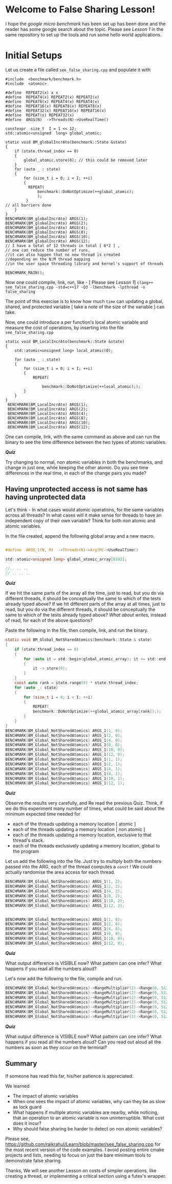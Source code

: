 
# Welcome to False Sharing Lesson!

I hope the *google micro benchmark* has been set up has been done and the reader has some google search about the topic.
Please see *Lesson 1* in the same repository to set up the tools and run some hello world applications. 


# Initial Setups

Let us create a file called `see_false_sharing.cpp` and populate it with 

    #include  <benchmark/benchmark.h>
    #include  <atomic>
    
    #define  REPEAT2(x) x x
    #define  REPEAT4(x) REPEAT2(x) REPEAT2(x)
    #define  REPEAT8(x) REPEAT4(x) REPEAT4(x)
    #define  REPEAT16(x) REPEAT8(x) REPEAT8(x)
    #define  REPEAT32(x) REPEAT16(x) REPEAT16(x)
    #define  REPEAT(x) REPEAT32(x)
    #define  ARGS(N)  ->Threads(N)->UseRealTime()
    
    constexpr  size_t  I = 1 << 12;
    std::atomic<unsigned  long> global_atomic;

	static void BM_globalIncrAto(benchmark::State &state) 
	{
		if (state.thread_index == 0) 
		{
		    global_atomic.store(0); // this could be removed later
	    }
		for (auto _ : state) 
		{
		    for (size_t i = 0; i < I; ++i)
		    {
		      REPEAT(
		          benchmark::DoNotOptimize(++global_atomic);
		          );
		     }
    // all barriers done
	    }
	}
    BENCHMARK(BM_globalIncrAto) ARGS(1);
    BENCHMARK(BM_globalIncrAto) ARGS(2);
    BENCHMARK(BM_globalIncrAto) ARGS(4);
    BENCHMARK(BM_globalIncrAto) ARGS(8);
    BENCHMARK(BM_globalIncrAto) ARGS(10);
    BENCHMARK(BM_globalIncrAto) ARGS(12);
    // I have a total of 12 threads in total [ 6*2 ] ,
    // one can reduce the number of runs, 
    //it can also happen that no new thread is created 
    //depending on the N:M thread mapping 
    //in the user space threading library and kernel's support of threads
    
	BENCHMARK_MAIN();
    
   
   Now one could compile, link, run, like -  [ Please see *Lesson 1*] 
    `clang++ see_false_sharing.cpp -std=c++17 -O3 -lbenchmark -lpthread -o false_sharing`
 
   The point of this exercise is to know how much `time` can updating a global, shared, and protected variable [ take a note of the size of the variable ] can take.

Now, one could introduce a per function's local atomic variable and measure the cost of operations, by inserting into the file `see_false_sharing.cpp`

    static void BM_LocalIncrAto(benchmark::State &state) 
    {
	    std::atomic<unsigned long> local_atomic(0);
	    
	    for (auto _ : state) 
	    {
	        for (size_t i = 0; i < I; ++i) 
	        {
	            REPEAT(

	                benchmark::DoNotOptimize(++local_atomic););
		    }
		}
    }
     BENCHMARK(BM_LocalIncrAto) ARGS(1);
     BENCHMARK(BM_LocalIncrAto) ARGS(2);
     BENCHMARK(BM_LocalIncrAto) ARGS(4);
     BENCHMARK(BM_LocalIncrAto) ARGS(8);
     BENCHMARK(BM_LocalIncrAto) ARGS(10);
     BENCHMARK(BM_LocalIncrAto) ARGS(12);

   One can compile, link, with the same command as above and can run the binary to see the time difference between the two types of atomic variables.
   
 ***Quiz***

Try changing to normal, non atomic variables in both the benchmarks, and change  in just one, while keeping the other atomic. Do you see time differences in the real time, in each of the change pairs you made? 


 

## Having unprotected access is not same has having unprotected data 
Let's think - 
In what cases would atomic operations, for the same variables across all threads? 
In what cases will it make sense for  threads to have an independent copy of their own variable? Think for both non atomic and atomic variables. 

In the file created, append the following global array and a new macro.
```c

#define  ARGS_1(N, M)  ->Threads(N)->Arg(M)->UseRealTime()

std::atomic<unsigned long> global_atomic_array[8192];

//.. .. .. 
// .. .. .. 

```

***Quiz***

If we hit the same parts of the array all the time, just to read, but you do via different threads, it  should be conceptually the same to which of the tests already typed above?
If we hit different parts of the array at all times, just to read, but you do via the different threads, it  should be conceptually the same to which of the tests already typed above?
*What about writes,* instead of read, for each of the above questions?

Paste the following in the file; then compile, link, and run the binary.

```c
static void BM_Global_NotSharedAtomics(benchmark::State & state)
{
    if (state.thread_index == 0)
    {
        for (auto it = std::begin(global_atomic_array); it <= std::end(global_atomic_array); it++)
        {
            it -> store(0);
        }
    }
    const auto rank = state.range(0) * state.thread_index;
    for (auto _: state)
    {
        for (size_t i = 0; i < I; ++i)
        {
            REPEAT(
            benchmark::DoNotOptimize(++global_atomic_array[rank]););
        }
    }
}
BENCHMARK(BM_Global_NotSharedAtomics) ARGS_1(1, 0);
BENCHMARK(BM_Global_NotSharedAtomics) ARGS_1(2, 0);
BENCHMARK(BM_Global_NotSharedAtomics) ARGS_1(4, 0);
BENCHMARK(BM_Global_NotSharedAtomics) ARGS_1(8, 0);
BENCHMARK(BM_Global_NotSharedAtomics) ARGS_1(10, 0);
BENCHMARK(BM_Global_NotSharedAtomics) ARGS_1(12, 0);
BENCHMARK(BM_Global_NotSharedAtomics) ARGS_1(1, 1);
BENCHMARK(BM_Global_NotSharedAtomics) ARGS_1(2, 1);
BENCHMARK(BM_Global_NotSharedAtomics) ARGS_1(4, 1);
BENCHMARK(BM_Global_NotSharedAtomics) ARGS_1(8, 1);
BENCHMARK(BM_Global_NotSharedAtomics) ARGS_1(10, 1);
BENCHMARK(BM_Global_NotSharedAtomics) ARGS_1(12, 1);
```
***Quiz***

Observe the results very carefully, and Re read the previous Quiz. 
Think, if we do this experiment many number of times, what could be said about the minimum expected time needed for

 - each of the threads updating a memory location  [ atomic ] 
 - each of the threads updating a memory location [ non atomic ]
 - each of the threads updating a memory location, exclusive to that thread's stack.
 - each of the threads exclusively updating a memory location, global to the program

Let us add  the following into the file.
Just try to multiply both the numbers passed into the ARG, each of the thread computes a `const` ! We could actually randomise the  area access for each thread. 

```c
BENCHMARK(BM_Global_NotSharedAtomics) ARGS_1(1, 2);
BENCHMARK(BM_Global_NotSharedAtomics) ARGS_1(2, 2);
BENCHMARK(BM_Global_NotSharedAtomics) ARGS_1(4, 2);
BENCHMARK(BM_Global_NotSharedAtomics) ARGS_1(8, 2);
BENCHMARK(BM_Global_NotSharedAtomics) ARGS_1(10, 2);
BENCHMARK(BM_Global_NotSharedAtomics) ARGS_1(12, 2);


BENCHMARK(BM_Global_NotSharedAtomics) ARGS_1(1, 8);
BENCHMARK(BM_Global_NotSharedAtomics) ARGS_1(2, 8);
BENCHMARK(BM_Global_NotSharedAtomics) ARGS_1(4, 8);
BENCHMARK(BM_Global_NotSharedAtomics) ARGS_1(8, 8);
BENCHMARK(BM_Global_NotSharedAtomics) ARGS_1(10, 8);
BENCHMARK(BM_Global_NotSharedAtomics) ARGS_1(12, 8);
```

***Quiz***

What output difference is VISIBLE now? What pattern can one infer?  What happens if you read all the numbers aloud? 

Let's now add the following to the file, compile and run.

```c
BENCHMARK(BM_Global_NotSharedAtomics)->RangeMultiplier(2)->Range(0, 512)->Threads(1);
BENCHMARK(BM_Global_NotSharedAtomics)->RangeMultiplier(2)->Range(0, 512)->Threads(2);
BENCHMARK(BM_Global_NotSharedAtomics)->RangeMultiplier(2)->Range(0, 512)->Threads(4);
BENCHMARK(BM_Global_NotSharedAtomics)->RangeMultiplier(2)->Range(0, 512)->Threads(6);
BENCHMARK(BM_Global_NotSharedAtomics)->RangeMultiplier(2)->Range(0, 512)->Threads(8);
BENCHMARK(BM_Global_NotSharedAtomics)->RangeMultiplier(2)->Range(0, 512)->Threads(10);
BENCHMARK(BM_Global_NotSharedAtomics)->RangeMultiplier(2)->Range(0, 512)->Threads(12);
```
***Quiz***

What output difference is VISIBLE now? What pattern can one infer?  What happens if you read all the numbers aloud?  Can you read out aloud all the numbers as soon as they occur on the terminal? 

 
## Summary	

If someone has read this far, his/her patience is appreciated.

We learned

 - The impact of atomic variables
 - When one sees the impact of atomic variables, why can they be as slow as lock guard 
 - What happens if multiple atomic variables are nearby, while noticing, that an operation to an atomic variable is non uninterruptible. What cost does it incur?
 - Why should false sharing be harder to detect on non atomic variables? 

Please see, 
 https://github.com/raikrahul/Learn/blob/master/see_false_sharing.cpp
 for the most recent version of the code examples. I avoid posting entire cmake projects and lists, needing to focus on just the bare minimum tools to demonstrate false sharing.

Thanks, We will see another Lesson on costs of simpler operations, like creating a thread, or implementing a critical section using a futex's wrapper. 

